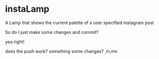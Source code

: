 # instaLamp
A Lamp that shows the current palette of a user specified instagram post

So do I just make some changes and commit?

yea right!

does the push work?
something
some changes?
,m,mn
